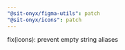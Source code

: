 ```yaml
---
"@sit-onyx/figma-utils": patch
"@sit-onyx/icons": patch
---
```


fix(icons): prevent empty string aliases
